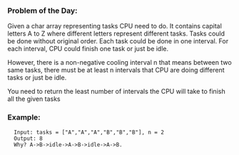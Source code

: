 ### Problem of the Day:
Given a char array representing tasks CPU need to do. It contains capital letters A to Z where different letters represent different tasks. Tasks could be done without original order. Each task could be done in one interval. For each interval, CPU could finish one task or just be idle.

However, there is a non-negative cooling interval n that means between two same tasks, there must be at least n intervals that CPU are doing different tasks or just be idle.

You need to return the least number of intervals the CPU will take to finish all the given tasks

### Example:
```text
  Input: tasks = ["A","A","A","B","B","B"], n = 2
  Output: 8
  Why? A->B->idle->A->B->idle->A->B.
```
